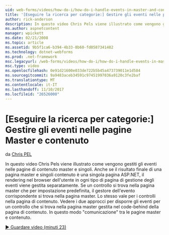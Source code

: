 ```yaml
---
uid: web-forms/videos/how-do-i/how-do-i-handle-events-in-master-and-content-pages
title: '[Eseguire la ricerca per categorie:] Gestire gli eventi nelle pagine Master e contenuto | Documenti Microsoft'
author: rick-anderson
description: In questo video Chris Pels viene illustrato come vengono gestiti gli eventi nelle pagine di contenuto master e singoli. Anche se il risultato finale di un Crete singoli e master...
ms.author: aspnetcontent
manager: wpickett
ms.date: 02/21/2008
ms.topic: article
ms.assetid: 9b5f1ca6-b394-4b33-8b60-fd0587341482
ms.technology: dotnet-webforms
ms.prod: .net-framework
msc.legacyurl: /web-forms/videos/how-do-i/how-do-i-handle-events-in-master-and-content-pages
msc.type: video
ms.openlocfilehash: 0e91d21600e033de722b5b45a473739011e1d584
ms.sourcegitcommit: 9a9483aceb34591c97451997036a9120c3fe2baf
ms.translationtype: MT
ms.contentlocale: it-IT
ms.lasthandoff: 11/10/2017
ms.locfileid: "26526000"
---
```

<a name="how-do-i-handle-events-in-master-and-content-pages"></a>[Eseguire la ricerca per categorie:] Gestire gli eventi nelle pagine Master e contenuto
====================
da [Chris PEL](https://twitter.com/chrispels)

In questo video Chris Pels viene illustrato come vengono gestiti gli eventi nelle pagine di contenuto master e singoli. Anche se il risultato finale di una pagina master e singoli contenuto è una singola pagina ASP.NET, il rendering nel browser dell'utente in ogni tipo di pagina di gestione degli eventi viene gestita separatamente. Se un controllo si trova nella pagina master che per impostazione predefinita, il gestore dell'evento corrispondente si trova nella pagina master. Lo stesso vale per i controlli nella pagina di contenuto. Vedere i due approcci per disporre gli eventi per un controllo che si trova nella pagina master gestita nel code-behind della pagina di contenuto. In questo modo "comunicazione" tra le pagine master e contenuto.

[&#9654; Guardare video (minuti 23)](https://channel9.msdn.com/Blogs/ASP-NET-Site-Videos/how-do-i-handle-events-in-master-and-content-pages)
